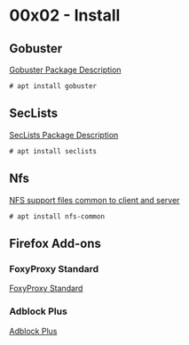 # 00x02 - Install

## Gobuster

[Gobuster Package Description](https://tools.kali.org/web-applications/gobuster)

```
# apt install gobuster
```

## SecLists

[SecLists Package Description](https://tools.kali.org/password-attacks/seclists)

```
# apt install seclists
```

## Nfs

[NFS support files common to client and server](https://packages.debian.org/en/sid/nfs-common)

```
# apt install nfs-common
```

## Firefox Add-ons

### FoxyProxy Standard

[FoxyProxy Standard](https://addons.mozilla.org/pt-BR/firefox/addon/foxyproxy-standard/)

### Adblock Plus

[Adblock Plus](https://addons.mozilla.org/pt-BR/firefox/addon/adblock-plus/)
